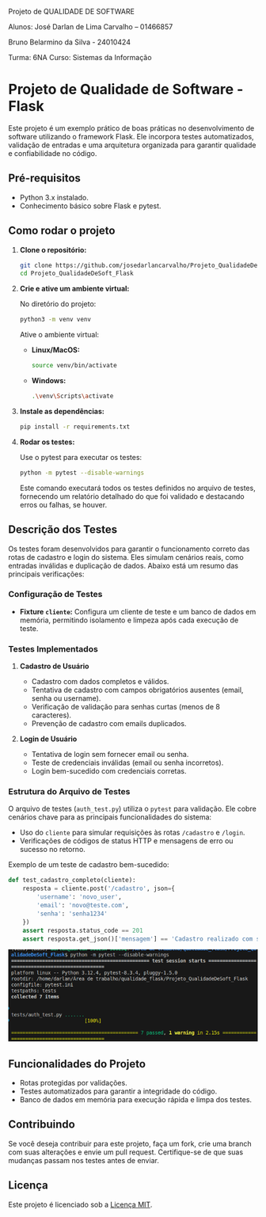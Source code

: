 Projeto de QUALIDADE DE SOFTWARE 

Alunos: José Darlan de Lima Carvalho – 01466857 

Bruno Belarmino da Silva - 24010424 

Turma: 6NA                 Curso: Sistemas da Informação 

# Projeto de Qualidade de Software - Flask

Este projeto é um exemplo prático de boas práticas no desenvolvimento de software utilizando o framework Flask. Ele incorpora testes automatizados, validação de entradas e uma arquitetura organizada para garantir qualidade e confiabilidade no código.

## Pré-requisitos

- Python 3.x instalado.
- Conhecimento básico sobre Flask e pytest.

## Como rodar o projeto

1. **Clone o repositório:**

   ```bash
   git clone https://github.com/josedarlancarvalho/Projeto_QualidadeDeSoft_Flask
   cd Projeto_QualidadeDeSoft_Flask
   ```

2. **Crie e ative um ambiente virtual:**

   No diretório do projeto:
   ```bash
   python3 -m venv venv
   ```

   Ative o ambiente virtual:
   - **Linux/MacOS:**
     ```bash
     source venv/bin/activate
     ```
   - **Windows:**
     ```bash
     .\venv\Scripts\activate
     ```

3. **Instale as dependências:**

   ```bash
   pip install -r requirements.txt
   ```

4. **Rodar os testes:**

   Use o pytest para executar os testes:
   ```bash
   python -m pytest --disable-warnings
   ```

   Este comando executará todos os testes definidos no arquivo de testes, fornecendo um relatório detalhado do que foi validado e destacando erros ou falhas, se houver.

## Descrição dos Testes

Os testes foram desenvolvidos para garantir o funcionamento correto das rotas de cadastro e login do sistema. Eles simulam cenários reais, como entradas inválidas e duplicação de dados. Abaixo está um resumo das principais verificações:

### Configuração de Testes

- **Fixture `cliente`:** Configura um cliente de teste e um banco de dados em memória, permitindo isolamento e limpeza após cada execução de teste.

### Testes Implementados

1. **Cadastro de Usuário**
   - Cadastro com dados completos e válidos.
   - Tentativa de cadastro com campos obrigatórios ausentes (email, senha ou username).
   - Verificação de validação para senhas curtas (menos de 8 caracteres).
   - Prevenção de cadastro com emails duplicados.

2. **Login de Usuário**
   - Tentativa de login sem fornecer email ou senha.
   - Teste de credenciais inválidas (email ou senha incorretos).
   - Login bem-sucedido com credenciais corretas.

### Estrutura do Arquivo de Testes

O arquivo de testes (`auth_test.py`) utiliza o `pytest` para validação. Ele cobre cenários chave para as principais funcionalidades do sistema:
- Uso do `cliente` para simular requisições às rotas `/cadastro` e `/login`.
- Verificações de códigos de status HTTP e mensagens de erro ou sucesso no retorno.

Exemplo de um teste de cadastro bem-sucedido:
```python
def test_cadastro_completo(cliente):
    resposta = cliente.post('/cadastro', json={
        'username': 'novo_user',
        'email': 'novo@teste.com',
        'senha': 'senha1234'
    })
    assert resposta.status_code == 201
    assert resposta.get_json()['mensagem'] == 'Cadastro realizado com sucesso!'
```
![Tests concluidos.](/tests_passes.png)

## Funcionalidades do Projeto

- Rotas protegidas por validações.
- Testes automatizados para garantir a integridade do código.
- Banco de dados em memória para execução rápida e limpa dos testes.

## Contribuindo

Se você deseja contribuir para este projeto, faça um fork, crie uma branch com suas alterações e envie um pull request. Certifique-se de que suas mudanças passam nos testes antes de enviar.

## Licença

Este projeto é licenciado sob a [Licença MIT](LICENSE).
